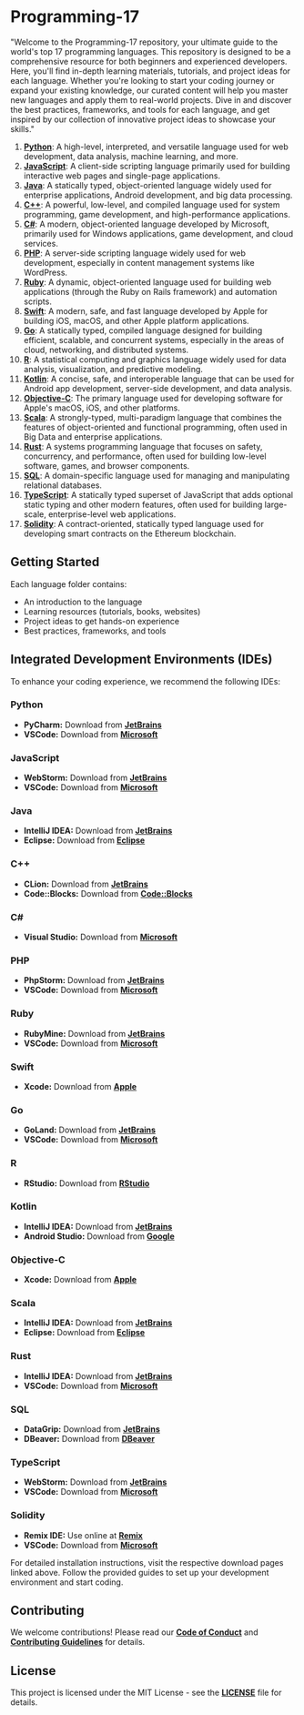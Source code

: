 # Programming-17

"Welcome to the Programming-17 repository, your ultimate guide to the world's top 17 programming languages. This repository is designed to be a comprehensive resource for both beginners and experienced developers. Here, you'll find in-depth learning materials, tutorials, and project ideas for each language. Whether you're looking to start your coding journey or expand your existing knowledge, our curated content will help you master new languages and apply them to real-world projects. Dive in and discover the best practices, frameworks, and tools for each language, and get inspired by our collection of innovative project ideas to showcase your skills."

1. [**Python**](Python.md): A high-level, interpreted, and versatile language used for web development, data analysis, machine learning, and more.
2. [**JavaScript**](JavaScript.md): A client-side scripting language primarily used for building interactive web pages and single-page applications.
3. [**Java**](Java.md): A statically typed, object-oriented language widely used for enterprise applications, Android development, and big data processing.
4. [**C++**](C++.md): A powerful, low-level, and compiled language used for system programming, game development, and high-performance applications.
5. [**C#**](cshrap.md): A modern, object-oriented language developed by Microsoft, primarily used for Windows applications, game development, and cloud services.
6. [**PHP**](PHP.md): A server-side scripting language widely used for web development, especially in content management systems like WordPress.
7. [**Ruby**](Ruby.md): A dynamic, object-oriented language used for building web applications (through the Ruby on Rails framework) and automation scripts.
8. [**Swift**](Swift.md): A modern, safe, and fast language developed by Apple for building iOS, macOS, and other Apple platform applications.
9. [**Go**](Go.md): A statically typed, compiled language designed for building efficient, scalable, and concurrent systems, especially in the areas of cloud, networking, and distributed systems.
10. [**R**](R.md): A statistical computing and graphics language widely used for data analysis, visualization, and predictive modeling.
11. [**Kotlin**](Kotlin.md): A concise, safe, and interoperable language that can be used for Android app development, server-side development, and data analysis.
12. [**Objective-C**](Objective-C.md): The primary language used for developing software for Apple's macOS, iOS, and other platforms.
13. [**Scala**](Scala.md): A strongly-typed, multi-paradigm language that combines the features of object-oriented and functional programming, often used in Big Data and enterprise applications.
14. [**Rust**](Rust.md): A systems programming language that focuses on safety, concurrency, and performance, often used for building low-level software, games, and browser components.
15. [**SQL**](SQL.md): A domain-specific language used for managing and manipulating relational databases.
16. [**TypeScript**](TypeScript.md): A statically typed superset of JavaScript that adds optional static typing and other modern features, often used for building large-scale, enterprise-level web applications.
17. [**Solidity**](Solidity.md): A contract-oriented, statically typed language used for developing smart contracts on the Ethereum blockchain.

## Getting Started
Each language folder contains:
- An introduction to the language
- Learning resources (tutorials, books, websites)
- Project ideas to get hands-on experience
- Best practices, frameworks, and tools

## Integrated Development Environments (IDEs)
To enhance your coding experience, we recommend the following IDEs:

### Python
- **PyCharm:** Download from [**JetBrains**](https://www.jetbrains.com/pycharm/)
- **VSCode:** Download from [**Microsoft**](https://code.visualstudio.com/)

### JavaScript
- **WebStorm:** Download from [**JetBrains**](https://www.jetbrains.com/webstorm/)
- **VSCode:** Download from [**Microsoft**](https://code.visualstudio.com/)

### Java
- **IntelliJ IDEA:** Download from [**JetBrains**](https://www.jetbrains.com/idea/)
- **Eclipse:** Download from [**Eclipse**](https://www.eclipse.org/)

### C++
- **CLion:** Download from [**JetBrains**](https://www.jetbrains.com/clion/)
- **Code::Blocks:** Download from [**Code::Blocks**](http://www.codeblocks.org/)

### C#
- **Visual Studio:** Download from [**Microsoft**](https://visualstudio.microsoft.com/)

### PHP
- **PhpStorm:** Download from [**JetBrains**](https://www.jetbrains.com/phpstorm/)
- **VSCode:** Download from [**Microsoft**](https://code.visualstudio.com/)

### Ruby
- **RubyMine:** Download from [**JetBrains**](https://www.jetbrains.com/ruby/)
- **VSCode:** Download from [**Microsoft**](https://code.visualstudio.com/)

### Swift
- **Xcode:** Download from [**Apple**](https://developer.apple.com/xcode/)

### Go
- **GoLand:** Download from [**JetBrains**](https://www.jetbrains.com/go/)
- **VSCode:** Download from [**Microsoft**](https://code.visualstudio.com/)

### R
- **RStudio:** Download from [**RStudio**](https://www.rstudio.com/)

### Kotlin
- **IntelliJ IDEA:** Download from [**JetBrains**](https://www.jetbrains.com/idea/)
- **Android Studio:** Download from [**Google**](https://developer.android.com/studio)

### Objective-C
- **Xcode:** Download from [**Apple**](https://developer.apple.com/xcode/)

### Scala
- **IntelliJ IDEA:** Download from [**JetBrains**](https://www.jetbrains.com/idea/)
- **Eclipse:** Download from [**Eclipse**](https://www.scala-ide.org/)

### Rust
- **IntelliJ IDEA:** Download from [**JetBrains**](https://www.jetbrains.com/idea/)
- **VSCode:** Download from [**Microsoft**](https://code.visualstudio.com/)

### SQL
- **DataGrip:** Download from [**JetBrains**](https://www.jetbrains.com/datagrip/)
- **DBeaver:** Download from [**DBeaver**](https://dbeaver.io/)

### TypeScript
- **WebStorm:** Download from [**JetBrains**](https://www.jetbrains.com/webstorm/)
- **VSCode:** Download from [**Microsoft**](https://code.visualstudio.com/)

### Solidity
- **Remix IDE:** Use online at [**Remix**](https://remix.ethereum.org/)
- **VSCode:** Download from [**Microsoft**](https://code.visualstudio.com/)


For detailed installation instructions, visit the respective download pages linked above. Follow the provided guides to set up your development environment and start coding.


## Contributing
We welcome contributions! Please read our [**Code of Conduct**](CODE_OF_CONDUCT.md) and [**Contributing Guidelines**](CONTRIBUTING.md) for details.

## License
This project is licensed under the MIT License - see the [**LICENSE**](LICENSE) file for details.
